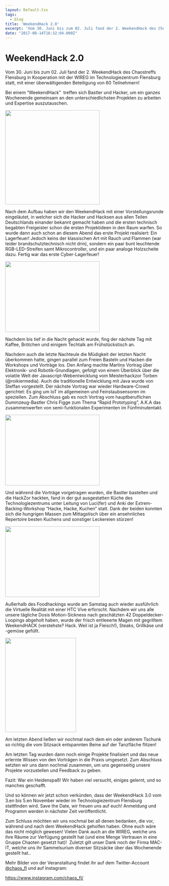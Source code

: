 ```yaml
---
layout: Default.tsx
tags:
  - blog
title: 'WeekendHack 2.0'
excerpt: 'Vom 30. Juni bis zum 02. Juli fand der 2. WeekendHack des Chaostreffs Flensburg in Kooperation mit der WIREG im Technologiezentrum Flensburg statt, mit einer überwältigenden Beteiligung von 60 Teilnehmern! Bei […]'
date: "2017-08-14T16:32:04.000Z"
---
```


# WeekendHack 2.0

<p><span style="font-weight: 400;">Vom 30. Juni bis zum 02. Juli fand der 2. WeekendHack des Chaostreffs Flensburg in Kooperation mit der WIREG im Technologiezentrum&nbsp;</span><span style="font-weight: 400;">Flensburg statt, mit einer überwältigenden Beteiligung von 60 Teilnehmern!</span></p>
<p><span style="font-weight: 400;">Bei einem “WeekendHack” &nbsp;treffen sich Bastler und Hacker, um ein ganzes Wochenende gemeinsam an den unterschiedlichsten Projekten zu arbeiten und Expertise auszutauschen. </span></p>
<p><img decoding="async" loading="lazy" class="alignnone size-medium wp-image-479" src="http://chaostreff-flensburg.de/wp-content/uploads/2017/08/image1-1-300x300.jpg" alt="" width="300" height="300" srcset="https://chaostreff-flensburg.de/wp-content/uploads/2017/08/image1-1-300x300.jpg 300w, https://chaostreff-flensburg.de/wp-content/uploads/2017/08/image1-1-150x150.jpg 150w, https://chaostreff-flensburg.de/wp-content/uploads/2017/08/image1-1-768x768.jpg 768w, https://chaostreff-flensburg.de/wp-content/uploads/2017/08/image1-1-1024x1024.jpg 1024w, https://chaostreff-flensburg.de/wp-content/uploads/2017/08/image1-1-500x500.jpg 500w, https://chaostreff-flensburg.de/wp-content/uploads/2017/08/image1-1.jpg 1999w" sizes="(max-width: 300px) 100vw, 300px" /></p>
<p><span style="font-weight: 400;">Nach dem Aufbau haben wir den WeekendHack mit einer Vorstellungsrunde eingeläutet, in welcher sich die Hacker und Hacksen aus allen Teilen Deutschlands einander bekannt gemacht haben und die ersten technisch begabten Freigeister schon die ersten Projektideen in den Raum warfen. So wurde dann auch schon an diesem Abend das erste Projekt realisiert: Ein Lagerfeuer! Jedoch keins der klassischen Art mit Rauch und Flammen (war leider brandschutztechnisch nicht drin), sondern ein paar bunt leuchtende RGB-LED-Streifen samt Mikrocontroller, und ein paar analoge Holzscheite dazu. Fertig war das erste Cyber-Lagerfeuer!</span></p>
<p><img decoding="async" loading="lazy" class="alignnone size-medium wp-image-477" src="http://chaostreff-flensburg.de/wp-content/uploads/2017/08/image4-300x225.jpg" alt="" width="300" height="225" srcset="https://chaostreff-flensburg.de/wp-content/uploads/2017/08/image4-300x225.jpg 300w, https://chaostreff-flensburg.de/wp-content/uploads/2017/08/image4-768x576.jpg 768w, https://chaostreff-flensburg.de/wp-content/uploads/2017/08/image4-1024x768.jpg 1024w, https://chaostreff-flensburg.de/wp-content/uploads/2017/08/image4-175x131.jpg 175w, https://chaostreff-flensburg.de/wp-content/uploads/2017/08/image4-666x500.jpg 666w, https://chaostreff-flensburg.de/wp-content/uploads/2017/08/image4.jpg 1999w" sizes="(max-width: 300px) 100vw, 300px" /></p>
<p><span style="font-weight: 400;">Nachdem bis tief in die Nacht gehackt wurde, fing der nächste Tag mit Kaffee, Brötchen und einigem Techtalk am Frühstückstisch an. </span></p>
<p><span style="font-weight: 400;">Nachdem auch die letzte Nachteule die Müdigkeit der letzten Nacht überkommen hatte, gingen parallel zum Freien Basteln und Hacken die Workshops und Vorträge los. Den Anfang machte Martins Vortrag über Elektronik- und Robotik-Grundlagen, gefolgt von einem Überblick über die volatile Welt der Javascript-Webentwicklung vom Meisterhackzor Torben (@roikiermedia). Auch die traditionelle Entwicklung mit Java wurde von Steffan vorgestellt. Der nächste Vortrag war wieder Hardware-Crowd gerichtet: Es ging um IoT im allgemeinen und Feinstaubsensoren im speziellen. Zum Abschluss gab es noch Vortrag vom hauptberuflichen Dummzeug-Bastler Chris Figge zum Thema “Rapid Prototyping”, A.K.A das zusammenwerfen von semi-funktionalen Experimenten im Fünfminutentakt.</span></p>
<p><img decoding="async" loading="lazy" class="alignnone size-medium wp-image-476" src="http://chaostreff-flensburg.de/wp-content/uploads/2017/08/image3-300x225.jpg" alt="" width="300" height="225" srcset="https://chaostreff-flensburg.de/wp-content/uploads/2017/08/image3-300x225.jpg 300w, https://chaostreff-flensburg.de/wp-content/uploads/2017/08/image3-768x576.jpg 768w, https://chaostreff-flensburg.de/wp-content/uploads/2017/08/image3-1024x768.jpg 1024w, https://chaostreff-flensburg.de/wp-content/uploads/2017/08/image3-175x131.jpg 175w, https://chaostreff-flensburg.de/wp-content/uploads/2017/08/image3-667x500.jpg 667w, https://chaostreff-flensburg.de/wp-content/uploads/2017/08/image3.jpg 1440w" sizes="(max-width: 300px) 100vw, 300px" /></p>
<p><span style="font-weight: 400;">Und während die Vorträge vorgetragen wurden, die Bastler bastelten und die HackZor hackten, fand in der gut ausgestatten Küche des Technologiezentrums unter Leitung von Luci(fer) und Anki der Extrem-Backing-Workshop “Hacke, Hacke, Kuchen” statt. Dank der beiden konnten sich die hungrigen Massen zum Mittagstisch über ein ansehnliches Repertoire besten Kuchens und sonstiger Leckereien stürzen!</span></p>
<p><img decoding="async" loading="lazy" class="alignnone size-medium wp-image-475" src="http://chaostreff-flensburg.de/wp-content/uploads/2017/08/image2-300x225.jpg" alt="" width="300" height="225" srcset="https://chaostreff-flensburg.de/wp-content/uploads/2017/08/image2-300x225.jpg 300w, https://chaostreff-flensburg.de/wp-content/uploads/2017/08/image2-768x576.jpg 768w, https://chaostreff-flensburg.de/wp-content/uploads/2017/08/image2-1024x768.jpg 1024w, https://chaostreff-flensburg.de/wp-content/uploads/2017/08/image2-175x131.jpg 175w, https://chaostreff-flensburg.de/wp-content/uploads/2017/08/image2-667x500.jpg 667w, https://chaostreff-flensburg.de/wp-content/uploads/2017/08/image2.jpg 1040w" sizes="(max-width: 300px) 100vw, 300px" /></p>
<p><span style="font-weight: 400;">Außerhalb des Foodhackings wurde am Samstag auch wieder ausführlich die Virtuelle Realität mit einer HTC Vive erforscht. Nachdem wir uns alle unsere tägliche Dosis Motion-Sickness nach geschätzten 42 Doppeldecker-Loopings abgeholt haben, wurde der frisch entleeerte Magen mit gegrilltem WeekendHACK (verstehste? Hack. Weil ist ja Fleisch!), Steaks, Grillkäse und -gemüse gefüllt.</span></p>
<p><img decoding="async" loading="lazy" class="alignnone size-medium wp-image-483" src="http://chaostreff-flensburg.de/wp-content/uploads/2017/08/image5-1-225x300.jpg" alt="" width="225" height="300" srcset="https://chaostreff-flensburg.de/wp-content/uploads/2017/08/image5-1-225x300.jpg 225w, https://chaostreff-flensburg.de/wp-content/uploads/2017/08/image5-1-375x500.jpg 375w, https://chaostreff-flensburg.de/wp-content/uploads/2017/08/image5-1.jpg 688w" sizes="(max-width: 225px) 100vw, 225px" /></p>
<p><span style="font-weight: 400;">Am letzten Abend ließen wir nochmal nach dem ein oder anderem Tschunk so richtig die vom Sitzsack entspannten Beine auf der Tanzfläche flitzen! </span></p>
<p><span style="font-weight: 400;">Am letzten Tag wurden dann noch einige Projekte finalisiert und das neue erlernte Wissen von den Vorträgen in die Praxis umgesetzt. Zum Abschluss setzten wir uns dann nochmal zusammen, um uns gegenseitig unsere Projekte vorzustellen und Feedback zu geben.</span></p>
<p><span style="font-weight: 400;">Fazit: War ein Heidenspaß! Wir haben viel versucht, einiges gelernt, und so manches geschafft. &nbsp;</span></p>
<p><span style="font-weight: 400;">Und so können wir jetzt schon verkünden, dass der WeekendHack 3.0 vom 3.en bis 5.en November wieder im Technologiezentrum Flensburg stattfinden wird. Save the Date, wir freuen uns auf euch! Anmeldung und Programm werden in nächster Zeit veröffentlicht.</span></p>
<p><span style="font-weight: 400;">Zum Schluss möchten wir uns nochmal bei all denen bedanken, die vor, während und nach dem WeekendHack geholfen haben. Ohne euch wäre das nicht möglich gewesen! Vielen Dank auch an die WIREG, welche uns ihre Räume zur Verfügung gestellt hat (und eine Menge Vertrauen in eine Gruppe Chaoten gesetzt hat)! &nbsp;Zuletzt gilt unser Dank noch der Firma MAC-IT, welche uns ihr Sammelsurium diverser Sitzsäcke über das Wochenende gestellt hat.. </span></p>
<p><span style="font-weight: 400;">Mehr Bilder von der Veranstaltung findet ihr auf dem Twitter-Account </span><a href="http://twitter.com/chaos_fl"><span style="font-weight: 400;">@chaos_fl</span></a><span style="font-weight: 400;"> und auf Instagram:</span></p>
<p><a href="https://www.instagram.com/chaos_fl/"><span style="font-weight: 400;">https://www.instagram.com/chaos_fl/</span></a></p>
